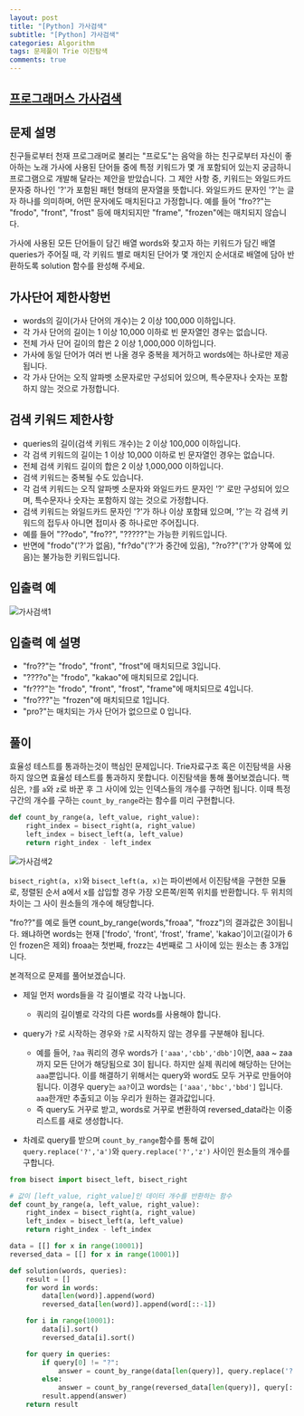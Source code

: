 ```yaml
---
layout: post
title: "[Python] 가사검색"
subtitle: "[Python] 가사검색"
categories: Algorithm
tags: 문제풀이 Trie 이진탐색
comments: true
---
```


## [프로그래머스 가사검색](https://programmers.co.kr/learn/courses/30/lessons/60060)

## 문제 설명

친구들로부터 천재 프로그래머로 불리는 "프로도"는 음악을 하는 친구로부터 자신이 좋아하는 노래 가사에 사용된 단어들 중에 특정 키워드가 몇 개 포함되어 있는지 궁금하니 프로그램으로 개발해 달라는 제안을 받았습니다.
그 제안 사항 중, 키워드는 와일드카드 문자중 하나인 '?'가 포함된 패턴 형태의 문자열을 뜻합니다. 와일드카드 문자인 '?'는 글자 하나를 의미하며, 어떤 문자에도 매치된다고 가정합니다. 예를 들어 "fro??"는 "frodo", "front", "frost" 등에 매치되지만 "frame", "frozen"에는 매치되지 않습니다.

가사에 사용된 모든 단어들이 담긴 배열 words와 찾고자 하는 키워드가 담긴 배열 queries가 주어질 때, 각 키워드 별로 매치된 단어가 몇 개인지 순서대로 배열에 담아 반환하도록 solution 함수를 완성해 주세요.

## 가사단어 제한사항번

- words의 길이(가사 단어의 개수)는 2 이상 100,000 이하입니다.
- 각 가사 단어의 길이는 1 이상 10,000 이하로 빈 문자열인 경우는 없습니다.
- 전체 가사 단어 길이의 합은 2 이상 1,000,000 이하입니다.
- 가사에 동일 단어가 여러 번 나올 경우 중복을 제거하고 words에는 하나로만 제공됩니다.
- 각 가사 단어는 오직 알파벳 소문자로만 구성되어 있으며, 특수문자나 숫자는 포함하지 않는 것으로 가정합니다.

## 검색 키워드 제한사항

- queries의 길이(검색 키워드 개수)는 2 이상 100,000 이하입니다.
- 각 검색 키워드의 길이는 1 이상 10,000 이하로 빈 문자열인 경우는 없습니다.
- 전체 검색 키워드 길이의 합은 2 이상 1,000,000 이하입니다.
- 검색 키워드는 중복될 수도 있습니다.
- 각 검색 키워드는 오직 알파벳 소문자와 와일드카드 문자인 '?' 로만 구성되어 있으며, 특수문자나 숫자는 포함하지 않는 것으로 가정합니다.
- 검색 키워드는 와일드카드 문자인 '?'가 하나 이상 포함돼 있으며, '?'는 각 검색 키워드의 접두사 아니면 접미사 중 하나로만 주어집니다.
- 예를 들어 "??odo", "fro??", "?????"는 가능한 키워드입니다.
- 반면에 "frodo"('?'가 없음), "fr?do"('?'가 중간에 있음), "?ro??"('?'가 양쪽에 있음)는 불가능한 키워드입니다.

## 입출력 예

![가사검색1](https://bernard-choi.github.io/assets/img/post_img/가사검색1.jpg)

## 입출력 예 설명

- "fro??"는 "frodo", "front", "frost"에 매치되므로 3입니다.
- "????o"는 "frodo", "kakao"에 매치되므로 2입니다.
- "fr???"는 "frodo", "front", "frost", "frame"에 매치되므로 4입니다.
- "fro???"는 "frozen"에 매치되므로 1입니다.
- "pro?"는 매치되는 가사 단어가 없으므로 0 입니다.

## 풀이

효율성 테스트를 통과하는것이 핵심인 문제입니다. Trie자료구조 혹은 이진탐색을 사용하지 않으면 효율성 테스트를 통과하지 못합니다.
이진탐색을 통해 풀어보겠습니다. 핵심은, `?`를 `a`와 `z`로 바꾼 후 그 사이에 있는 인덱스들의 개수를 구하면 됩니다. 이때 특정 구간의 개수를 구하는 `count_by_range`라는 함수를 미리 구현합니다.

```python
def count_by_range(a, left_value, right_value):
    right_index = bisect_right(a, right_value)
    left_index = bisect_left(a, left_value)
    return right_index - left_index
```


![가사검색2](https://bernard-choi.github.io/assets/img/post_img/가사검색1.jpg)

`bisect_right(a, x)`와 `bisect_left(a, x)`는 파이썬에서 이진탐색을 구현한 모듈로, 정렬된 순서 a에서 x를 삽입할 경우 가장 오른쪽/왼쪽 위치를 반환합니다. 두 위치의 차이는 그 사이 원소들의 개수에 해당합니다.

"fro??"를 예로 들면 count_by_range(words,"froaa", "frozz")의 결과값은 3이됩니다.
왜냐하면 words는 현재 ['frodo', 'front', 'frost', 'frame', 'kakao']이고(길이가 6인 frozen은 제외) froaa는 첫번째, frozz는 4번째로 그 사이에 있는 원소는 총 3개입니다.

본격적으로 문제를 풀어보겠습니다.

- 제일 먼저 words들을 각 길이별로 각각 나눕니다.
  - 쿼리의 길이별로 각각의 다른 words를 사용해야 합니다.

- query가 `?`로 시작하는 경우와 `?`로 시작하지 않는 경우를 구분해야 됩니다.
  - 예를 들어, `?aa` 쿼리의 경우 words가 `['aaa','cbb','dbb']`이면, aaa ~ zaa까지 모든 단어가 해당됨으로 3이 됩니다. 하지만 실제 쿼리에 해당하는 단어는 `aaa`뿐입니다. 이를 해결하기 위해서는 query와 word도 모두 거꾸로 만들어야 됩니다. 이경우 query는 `aa?`이고 words는 `['aaa','bbc','bbd']` 입니다. `aaa`한개만 추출되고 이능 우리가 원하는 결과값입니다.
  - 즉 query도 거꾸로 받고, words로 거꾸로 변환하여 reversed_data라는 이중리스트를 새로 생성합니다.
- 차례로 query를 받으며 `count_by_range`함수를 통해 값이 `query.replace('?','a')`와 `query.replace('?','z')` 사이인 원소들의 개수를 구합니다.


```python
from bisect import bisect_left, bisect_right

# 값이 [left_value, right_value]인 데이터 개수를 반환하는 함수
def count_by_range(a, left_value, right_value):
    right_index = bisect_right(a, right_value)
    left_index = bisect_left(a, left_value)
    return right_index - left_index

data = [[] for x in range(10001)]
reversed_data = [[] for x in range(10001)]

def solution(words, queries):
    result = []
    for word in words:
        data[len(word)].append(word)
        reversed_data[len(word)].append(word[::-1])

    for i in range(10001):
        data[i].sort()
        reversed_data[i].sort()

    for query in queries:
        if query[0] != "?":
            answer = count_by_range(data[len(query)], query.replace('?','a'), query.replace('?','z'))
        else:
            answer = count_by_range(reversed_data[len(query)], query[::-1].replace('?','a'), query[::-1].replace('?','z'))
        result.append(answer)
    return result
```
